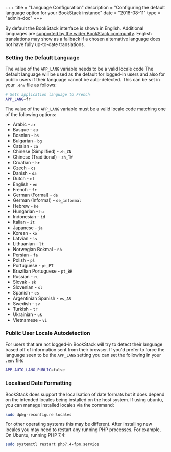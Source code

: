 +++
title = "Language Configuration"
description = "Configuring the default language option for your BookStack instance"
date = "2018-08-11"
type = "admin-doc"
+++

By default the BookStack interface is shown in English. Additional languages are [supported
by the wider BookStack community](https://github.com/BookStackApp/BookStack#-translations). English translations may show as a fallback if a chosen
alternative language does not have fully up-to-date translations.  

### Setting the Default Language

The value of the `APP_LANG` variable needs to be a valid locale code
The default language will be used as the default for logged-in users and also for
public users if their language cannot be auto-detected. This can be set
 in your `.env` file as follows:

```bash
# Sets application language to French
APP_LANG=fr
```

The value of the `APP_LANG` variable must be a valid locale code matching one of the following options:

* Arabic - `ar`
* Basque - `eu`
* Bosnian - `bs`
* Bulgarian - `bg`
* Catalan - `ca`
* Chinese (Simplified) - `zh_CN`
* Chinese (Traditional) - `zh_TW`
* Croatian - `hr`
* Czech - `cs`
* Danish - `da`
* Dutch - `nl`
* English - `en`
* French - `fr`
* German (Formal) - `de`
* German (Informal) - `de_informal`
* Hebrew - `he`
* Hungarian - `hu`
* Indonesian - `id`
* Italian - `it`
* Japanese - `ja`
* Korean - `ko`
* Latvian - `lv`
* Lithuanian - `lt`
* Norwegian Bokmal - `nb`
* Persian - `fa`
* Polish - `pl`
* Portuguese - `pt_PT`
* Brazilian Portuguese - `pt_BR`
* Russian - `ru`
* Slovak - `sk`
* Slovenian - `sl`
* Spanish - `es`
* Argentinian Spanish - `es_AR`
* Swedish - `sv`
* Turkish - `tr`
* Ukrainian - `uk`
* Vietnamese - `vi`

### Public User Locale Autodetection

For users that are not logged-in BookStack will try to detect their language
based off of information sent from their browser. If you'd prefer to force
the language seen to be the `APP_LANG` setting you can set the following
in your `.env` file:

```bash
APP_AUTO_LANG_PUBLIC=false
```

### Localised Date Formatting

BookStack does support the localisation of date formats but it does depend on the intended locales being installed
on the host system. If using ubuntu, you can manage installed locales via the command:

```bash
sudo dpkg-reconfigure locales
```

For other operating systems this may be different. After installing new locales you may need to restart any running PHP processes.
For example, On Ubuntu, running PHP 7.4:

```bash
sudo systemctl restart php7.4-fpm.service 
```
